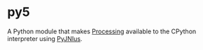 py5
===

A Python module that makes [Processing](https://github.com/processing/processing) available to the CPython interpreter using [PyJNIus](https://github.com/kivy/pyjnius).
